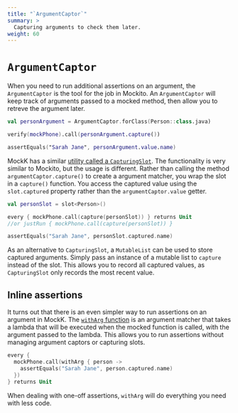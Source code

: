 ```yaml
---
title: "`ArgumentCaptor`"
summary: >
  Capturing arguments to check them later.
weight: 60
---
```


# `ArgumentCaptor`

When you need to run additional assertions on an argument, the `ArgumentCaptor` is the tool for the job in Mockito. An `ArgumentCaptor` will keep track of arguments passed to a mocked method, then allow you to retreve the argument later.

```kotlin
val personArgument = ArgumentCaptor.forClass(Person::class.java)

verify(mockPhone).call(personArgument.capture())

assertEquals("Sarah Jane", personArgument.value.name)
```

MockK has a similar [utility called a `CapturingSlot`](../matching/capture.md). The functionality is very similar to Mockito, but the usage is different. Rather than calling the method `argumentCaptor.capture()` to create a argument matcher, you wrap the slot in a `capture()` function. You access the captured value using the `slot.captured` property rather than the `argumentCaptor.value` getter.

```kotlin
val personSlot = slot<Person>()

every { mockPhone.call(capture(personSlot)) } returns Unit
//or justRun { mockPhone.call(capture(personSlot)) }

assertEquals("Sarah Jane", personSlot.captured.name)
```

As an alternative to `CapturingSlot`, a `MutableList` can be used to store captured arguments. Simply pass an instance of a mutable list to `capture` instead of the slot. This allows you to record all captured values, as `CapturingSlot` only records the most recent value.

## Inline assertions

It turns out that there is an even simpler way to run assertions on an argument in MockK. The [`withArg` function](../matching/with.md) is an argument matcher that takes a lambda that will be executed when the mocked function is called, with the argument passed to the lambda. This allows you to run assertions without managing argument captors or capturing slots.

```kotlin
every {
  mockPhone.call(withArg { person ->
    assertEquals("Sarah Jane", person.captured.name)
  })
} returns Unit
```

When dealing with one-off assertions, `withArg` will do everything you need with less code.
